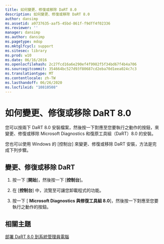 ```yaml
---
title: 如何變更、修復或移除 DaRT 8.0
description: 如何變更、修復或移除 DaRT 8.0
author: dansimp
ms.assetid: a9737635-aaf5-45bd-861f-f9dff4f02336
ms.reviewer: ''
manager: dansimp
ms.author: dansimp
ms.pagetype: mdop
ms.mktglfcycl: support
ms.sitesec: library
ms.prod: w10
ms.date: 06/16/2016
ms.openlocfilehash: 2c27fcd16a6e290ef4f9982f5f34bd67f4b4a706
ms.sourcegitcommit: 354664bc527d93f80687cd2eba70d1eea024c7c3
ms.translationtype: MT
ms.contentlocale: zh-TW
ms.lasthandoff: 06/26/2020
ms.locfileid: "10810508"
---
```

# 如何變更、修復或移除 DaRT 8.0


您可以按兩下 DaRT 8.0 安裝檔案，然後按一下對應至您要執行之動作的按鈕，來變更、修復或移除 Microsoft Diagnostics 和復原工具組（DaRT）8.0 的安裝。

您也可以使用 Windows 的 [控制台] 來變更、修復或移除 DaRT 安裝，方法是完成下列步驟。

## 變更、修復或移除 DaRT


1.  按一下 [**開始**]，然後按一下 [**控制台**]。

2.  在 [**控制台**] 中，流覽至可讓您卸載程式的功能。

3.  按一下 [ **Microsoft Diagnostics 與修復工具組 8.0**]，然後按一下對應至您要執行之動作的按鈕。

## 相關主題


[部署 DaRT 8.0 到系統管理員電腦](deploying-dart-80-to-administrator-computers-dart-8.md)

 

 





